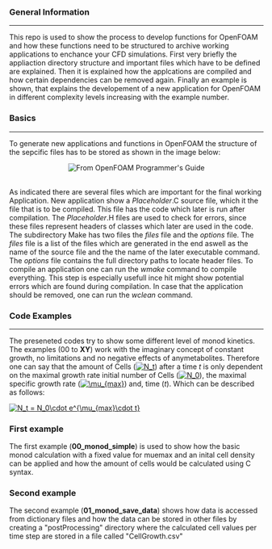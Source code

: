 ### General Information
***  
This repo is used to show the process to develop functions for OpenFOAM and how these functions need to be structured to archive working applications to enchance your CFD simulations. First very briefly the appliaction directory structure and important files which have to be defined are explained. Then it is explained how the applcations are compiled and how certain dependencies can be removed again. Finally an example is shown, that explains the developement of a new application for OpenFOAM in different complexity levels increasing with the example number. 

### Basics
***
To generate new applications and functions in OpenFOAM the structure of the sepcific files has to be stored as shown in the image below: <br> <p align="center"><img src="https://cdn.cfd.direct/docs/user-guide-v7/img/user253x.png" alt = "From OpenFOAM Programmer's Guide" > </p> <br> As indicated there are several files which are important for the final working Application. New application show a *Placeholder*.C source file, which it the file that is to be compiled. This file has the code which later is run after compilation. The *Placeholder*.H files are used to check for errors, since these files represent headers of classes which later are used in the code. The subdirectory Make has two files the *files* file and the *options* file. The *files* file is a list of the files which are generated in the end aswell as the name of the source file and the the name of the later executable command. The *options* file contains the full directory paths to locate header files. To compile an application one can run the *wmake* command to compile everything. This step is especially usefull ince hit might show potential errors which are found during compilation. In case that the application should be removed, one can run the *wclean* command.

### Code Examples
***
The preseneted codes try to show some different level of monod kinetics. The examples (00 to **XY**) work with the imaginary concept of constant growth, no limitations and no negative effects of anymetabolites. Therefore one can say that the amount of Cells (<a href="https://www.codecogs.com/eqnedit.php?latex=N_t" target="_blank"><img src="https://latex.codecogs.com/gif.latex?N_t" title="N_t" /></a>) after a time *t* is only dependent on the maximal growth rate initial number of Cells (<a href="https://www.codecogs.com/eqnedit.php?latex=N_0" target="_blank"><img src="https://latex.codecogs.com/gif.latex?N_0" title="N_0" /></a>), the maximal specific growth rate (<a href="https://www.codecogs.com/eqnedit.php?latex=\mu_{max}" target="_blank"><img src="https://latex.codecogs.com/gif.latex?\mu_{max}" title="\mu_{max}" /></a>) and, time (*t*). Which can be described as follows:

<a href="https://www.codecogs.com/eqnedit.php?latex=N_t&space;=&space;N_0\cdot&space;e^{\mu_{max}\cdot&space;t}" target="_blank"><img src="https://latex.codecogs.com/gif.latex?N_t&space;=&space;N_0\cdot&space;e^{\mu_{max}\cdot&space;t}" title="N_t = N_0\cdot e^{\mu_{max}\cdot t}" /></a>

### First example 
The first example (**00_monod_simple**) is used to show how the basic monod calculation with a fixed value for muemax and an inital cell density can be applied and how the amount of cells would be calculated using C syntax.

### Second example
The second example (**01_monod_save_data**) shows how data is accessed from dictionary files and how the data can be stored in other files by creating a "postProcessing" directory where the calculated cell values per time step are stored in a file called "CellGrowth.csv"


